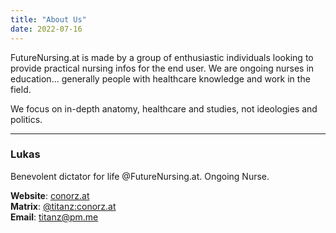 ```yaml
---
title: "About Us"
date: 2022-07-16
---
```


FutureNursing.at is made by a group of enthusiastic individuals looking to provide practical nursing infos for the end user. We are ongoing nurses in education... generally people with healthcare knowledge and work in the field.

We focus on in-depth anatomy, healthcare and studies, not ideologies and politics.

---

### Lukas
Benevolent dictator for life @FutureNursing.at. Ongoing Nurse.

**Website**: [conorz.at](https://conorz.at)\
**Matrix**: [@titanz:conorz.at](https://matrix.to/#/@titanz:conorz.at)\
**Email**: [titanz@pm.me](mailto:titanz@pm.me)
